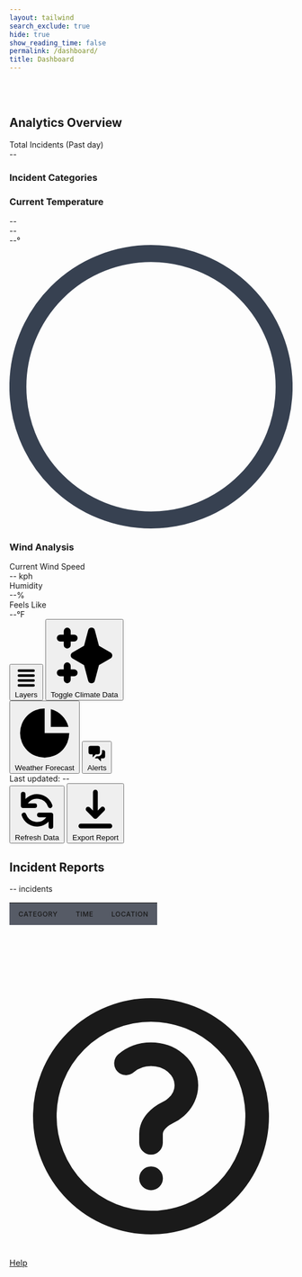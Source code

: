 ```yaml
---
layout: tailwind
search_exclude: true
hide: true
show_reading_time: false
permalink: /dashboard/
title: Dashboard
---
```


<link rel="stylesheet" href="https://cdnjs.cloudflare.com/ajax/libs/leaflet/1.9.3/leaflet.css" />
<script src="https://cdnjs.cloudflare.com/ajax/libs/leaflet/1.9.3/leaflet.js"></script>

<style>
    #map {
      width: 100%;
      height: 100%;
      background-color: #1f2937;
      border-radius: 0.5rem;
    }
    .leaflet-container {
      background-color: #1f2937;
    }
    .map-marker {
      display: flex;
      align-items: center;
      justify-content: center;
      width: 2rem;
      height: 2rem;
      background: linear-gradient(to right, #f97316, #dc2626);
      color: white;
      border-radius: 50%;
      font-weight: bold;
      border: 2px solid white;
      box-shadow: 0 2px 4px rgba(0,0,0,0.3);
    }
    .fire-popup {
      background-color: rgba(17, 24, 39, 0.95);
      color: white;
      border: 1px solid #374151;
      border-radius: 0.375rem;
      padding: 0.5rem;
    }
    .fire-popup .leaflet-popup-content-wrapper {
      background-color: transparent;
      color: white;
    }
    .fire-popup .leaflet-popup-tip {
      background-color: #374151;
    }
    .risk-high {
      color: #ef4444;
    }
    .risk-medium {
      color: #f97316;
    }
    .risk-low {
      color: #eab308;
    }
    
    /* Added styles for incident table */
    .incidents-table {
      width: 100%;
      border-collapse: separate;
      border-spacing: 0;
    }
    .incidents-table th,
    .incidents-table td {
      padding: 0.75rem 1rem;
      text-align: left;
    }
    .incidents-table th {
      background-color: rgba(17, 24, 39, 0.7);
      font-weight: 500;
      text-transform: uppercase;
      font-size: 0.75rem;
      letter-spacing: 0.05em;
    }
    .incidents-table tr {
      border-bottom: 1px solid rgba(55, 65, 81, 0.5);
    }
    .incidents-table tbody tr:hover {
      background-color: rgba(17, 24, 39, 0.5);
    }
    .pulse {
      animation: pulse 2s cubic-bezier(0.4, 0, 0.6, 1) infinite;
    }
    @keyframes pulse {
      0%, 100% {
        opacity: 1;
      }
      50% {
        opacity: 0.5;
      }
    }
</style>

<div class="min-h-screen bg-gray-950 text-gray-200">
    <br>
    <br>
  <!-- Dashboard content -->
  <div class="flex h-screen overflow-hidden pt-16 -mt-16">
    <!-- Left sidebar -->
    <div class="w-72 bg-gray-900/50 border-r border-gray-800 p-4 overflow-y-auto">
      <h2 class="text-lg font-medium mb-4">Analytics Overview</h2>
      <div class="mb-6">
        <div class="text-sm text-gray-400 mb-1">Total Incidents (Past day)</div>
        <div class="text-4xl font-bold" id="total-incidents">--</div>
        <div class="mt-4">
          <h3 class="text-sm text-gray-400 mb-2">Incident Categories</h3>
          <div id="category-stats" class="space-y-3">
            <!-- Category stats will be inserted here -->
            <div class="animate-pulse">
              <div class="flex justify-between mb-1">
                <span class="bg-gray-700 h-4 w-24 rounded"></span>
                <span class="bg-gray-700 h-4 w-8 rounded"></span>
              </div>
              <div class="h-2 bg-gray-800 rounded-full overflow-hidden">
                <div class="h-full bg-gray-700 rounded-full w-3/4"></div>
              </div>
            </div>
            <div class="animate-pulse">
              <div class="flex justify-between mb-1">
                <span class="bg-gray-700 h-4 w-32 rounded"></span>
                <span class="bg-gray-700 h-4 w-8 rounded"></span>
              </div>
              <div class="h-2 bg-gray-800 rounded-full overflow-hidden">
                <div class="h-full bg-gray-700 rounded-full w-1/2"></div>
              </div>
            </div>
          </div>
        </div>
      </div>
      <!-- Temperature widget -->
      <!-- <div class="mb-6">
        <h3 class="text-sm text-gray-400 mb-3">Temperature Trend</h3>
        <div class="bg-gray-900/70 rounded-lg p-3 h-40">
          <div class="h-full w-full rounded flex items-end space-x-1">
            <div class="h-1/4 w-8 bg-orange-600 rounded-t"></div>
            <div class="h-2/5 w-8 bg-orange-600 rounded-t"></div>
            <div class="h-3/5 w-8 bg-red-500 rounded-t"></div>
            <div class="h-4/5 w-8 bg-red-500 rounded-t"></div>
            <div class="h-4/5 w-8 bg-red-500 rounded-t"></div>
            <div class="h-3/5 w-8 bg-red-500 rounded-t"></div>
            <div class="h-2/5 w-8 bg-orange-600 rounded-t"></div>
          </div>
          <div class="flex justify-between text-xs text-gray-500 mt-2">
            <div>Mon</div>
            <div>Wed</div>
            <div>Fri</div>
            <div>Sun</div>
          </div>
        </div>
      </div>
      <div class="mb-6">
        <h3 class="text-sm text-gray-400 mb-3">Wind Analysis</h3>
        <div class="bg-gray-900/70 rounded-lg p-3">
          <div class="flex items-center justify-between mb-2">
            <div class="text-sm">Current Wind Speed</div>
            <div id="current-wind-speed" class="font-medium">-- kph</div>
          </div>
          <div class="flex items-center justify-between mb-2">
            <div class="text-sm">Humidity</div>
            <div id="current-humidity" class="font-medium">--%</div>
          </div>
          <div class="flex items-center justify-between">
            <div class="text-sm">Feels Like</div>
            <div id="current-feels-like" class="font-medium">--°F</div>
          </div>
        </div>
      </div> -->
      <div class="mb-6">
        <h3 class="text-sm text-gray-400 mb-3">Current Temperature</h3>
        <div class="flex justify-between text-xs text-gray-400 mb-1">
          <div id="weather-location">--</div>
          <div id="weather-conditions">--</div>
        </div>
        <div class="bg-gray-900/70 rounded-lg p-3 h-40">
          <!-- Temperature gauge -->
          <div class="h-full w-full flex items-center justify-center">
            <div class="w-32 h-32 relative">
              <div class="absolute inset-0 flex items-center justify-center">
                <div id="current-temperature" class="text-3xl font-bold">--°</div>
              </div>
              <svg class="absolute inset-0" viewBox="0 0 100 100">
                <path 
                  d="M 50,50 m 0,47 a 47,47 0 1 1 0,-94 a 47,47 0 1 1 0,94" 
                  fill="none" 
                  stroke="#374151" 
                  stroke-width="6"
                />
                <path 
                  id="gauge-path"
                  d="M 50,50 m 0,47 a 47,47 0 1 1 0,-94 a 47,47 0 1 1 0,94" 
                  fill="none" 
                  stroke-linecap="round"
                  class="stroke-blue-500"
                  stroke-width="6"
                  stroke-dasharray="295.31" 
                  stroke-dashoffset="220"
                />
              </svg>
            </div>
          </div>
        </div>
      </div>
      <!-- Wind widget - Replace the existing widget with this -->
      <div class="mb-6">
        <h3 class="text-sm text-gray-400 mb-3">Wind Analysis</h3>
        <div class="bg-gray-900/70 rounded-lg p-3">
          <div class="flex items-center justify-between mb-2">
            <div class="text-sm">Current Wind Speed</div>
            <div id="current-wind-speed" class="font-medium">-- kph</div>
          </div>
          <div class="flex items-center justify-between mb-2">
            <div class="text-sm">Humidity</div>
            <div id="current-humidity" class="font-medium">--%</div>
          </div>
          <div class="flex items-center justify-between">
            <div class="text-sm">Feels Like</div>
            <div id="current-feels-like" class="font-medium">--°F</div>
          </div>
        </div>
      </div>
    </div>
    <!-- Main content area with map -->
    <div class="flex-1 overflow-hidden flex flex-col">
      <div class="flex-1 p-4 overflow-hidden">
        <!-- Map container -->
        <div class="bg-gray-900/50 rounded-lg overflow-hidden h-full relative border border-gray-800">
          <!-- Map placeholder -->
          <div class="w-full h-full bg-gray-800/50"></div>
          <!-- Map controls -->
          <div class="absolute top-4 right-4 flex space-x-2">
            <button class="bg-gray-200 bg-opacity-20 backdrop-blur-sm rounded-md px-3 py-1 text-sm text-gray-200 flex items-center hover:bg-opacity-30">
              <svg xmlns="http://www.w3.org/2000/svg" class="h-4 w-4 mr-1" viewBox="0 0 20 20" fill="currentColor">
                <path fill-rule="evenodd" d="M3 4a1 1 0 011-1h12a1 1 0 110 2H4a1 1 0 01-1-1zm0 4a1 1 0 011-1h12a1 1 0 110 2H4a1 1 0 01-1-1zm0 4a1 1 0 011-1h12a1 1 0 110 2H4a1 1 0 01-1-1zm0 4a1 1 0 011-1h12a1 1 0 110 2H4a1 1 0 01-1-1z" clip-rule="evenodd"/>
              </svg>
              Layers
            </button>
            <button id="toggle-climate-data" class="bg-gray-200 bg-opacity-20 backdrop-blur-sm rounded-md px-3 py-1 text-sm text-gray-200 flex items-center hover:bg-opacity-30">
              <svg xmlns="http://www.w3.org/2000/svg" class="h-4 w-4 mr-1" viewBox="0 0 20 20" fill="currentColor">
                <path fill-rule="evenodd" d="M5 2a1 1 0 011 1v1h1a1 1 0 010 2H6v1a1 1 0 01-2 0V6H3a1 1 0 010-2h1V3a1 1 0 011-1zm0 10a1 1 0 011 1v1h1a1 1 0 110 2H6v1a1 1 0 11-2 0v-1H3a1 1 0 110-2h1v-1a1 1 0 011-1zM12 2a1 1 0 01.967.744L14.146 7.2 17.5 9.134a1 1 0 010 1.732l-3.354 1.935-1.18 4.455a1 1 0 01-1.933 0L9.854 12.8 6.5 10.866a1 1 0 010-1.732l3.354-1.935 1.18-4.455A1 1 0 0112 2z" clip-rule="evenodd" />
              </svg>
              Toggle Climate Data
            </button>
          </div>
        </div>
      </div>
      <!-- Bottom toolbar -->
      <div class="bg-black border-t border-gray-800 py-3 px-6 flex justify-between items-center">
        <div class="flex space-x-6">
          <button class="flex items-center text-gray-400 hover:text-white">
            <svg xmlns="http://www.w3.org/2000/svg" class="h-5 w-5 mr-2" viewBox="0 0 20 20" fill="currentColor">
              <path d="M2 10a8 8 0 018-8v8h8a8 8 0 11-16 0z" />
              <path d="M12 2.252A8.014 8.014 0 0117.748 8H12V2.252z" />
            </svg>
            Weather Forecast
          </button>
          <button class="flex items-center text-gray-400 hover:text-white">
            <svg xmlns="http://www.w3.org/2000/svg" class="h-5 w-5 mr-2" viewBox="0 0 20 20" fill="currentColor">
              <path d="M2 5a2 2 0 012-2h7a2 2 0 012 2v4a2 2 0 01-2 2H9l-3 3v-3H4a2 2 0 01-2-2V5z" />
              <path d="M15 7v2a4 4 0 01-4 4H9.828l-1.766 1.767c.28.149.599.233.938.233h2l3 3v-3h2a2 2 0 002-2V9a2 2 0 00-2-2h-1z" />
            </svg>
            Alerts
          </button>
        </div>
        <div class="flex items-center space-x-4">
          <div class="text-sm text-gray-400">Last updated: <span id="last-updated">--</span></div>
          <button class="bg-gradient-to-r from-orange-600 to-red-600 hover:from-orange-500 hover:to-red-500 text-white px-3 py-1 rounded flex items-center text-sm" id="refresh-data">
            <svg xmlns="http://www.w3.org/2000/svg" class="h-4 w-4 mr-1" viewBox="0 0 20 20" fill="currentColor">
              <path fill-rule="evenodd" d="M4 2a1 1 0 011 1v2.101a7.002 7.002 0 0111.601 2.566 1 1 0 11-1.885.666A5.002 5.002 0 005.999 7H9a1 1 0 010 2H4a1 1 0 01-1-1V3a1 1 0 011-1zm.008 9.057a1 1 0 011.276.61A5.002 5.002 0 0014.001 13H11a1 1 0 110-2h5a1 1 0 011 1v5a1 1 0 11-2 0v-2.101a7.002 7.002 0 01-11.601-2.566 1 1 0 01.61-1.276z" clip-rule="evenodd" />
            </svg>
            Refresh Data
          </button>
          <button class="bg-gradient-to-r from-orange-600 to-red-600 hover:from-orange-500 hover:to-red-500 text-white px-3 py-1 rounded flex items-center text-sm">
            <svg xmlns="http://www.w3.org/2000/svg" class="h-4 w-4 mr-1" viewBox="0 0 20 20" fill="currentColor">
              <path fill-rule="evenodd" d="M3 17a1 1 0 011-1h12a1 1 0 110 2H4a1 1 0 01-1-1zm3.293-7.707a1 1 0 011.414 0L9 10.586V3a1 1 0 112 0v7.586l1.293-1.293a1 1 0 111.414 1.414l-3 3a1 1 0 01-1.414 0l-3-3a1 1 0 010-1.414z" clip-rule="evenodd" />
            </svg>
            Export Report
          </button>
        </div>
      </div>
    </div>
    <!-- Right sidebar - Replaced with Incidents Table -->
    <div class="w-72 bg-gray-900/50 border-l border-gray-800 p-4 overflow-y-auto">
      <div class="mb-4 flex justify-between items-center">
        <h2 class="text-lg font-medium">Incident Reports</h2>
        <div class="text-xs text-gray-400 flex items-center">
          <span id="incident-count" class="mr-1">--</span> incidents
        </div>
      </div>
      <!-- Incidents Table -->
      <div class="overflow-y-auto max-h-full">
        <table class="incidents-table text-sm">
          <thead>
            <tr>
              <th class="sticky top-0 z-10">Category</th>
              <th class="sticky top-0 z-10">Time</th>
              <th class="sticky top-0 z-10">Location</th>
            </tr>
          </thead>
          <tbody id="incidents-table-body">
            <!-- Loading placeholder -->
            <tr class="animate-pulse">
              <td><div class="h-4 bg-gray-700 rounded w-20"></div></td>
              <td><div class="h-4 bg-gray-700 rounded w-16"></div></td>
              <td><div class="h-4 bg-gray-700 rounded w-12"></div></td>
            </tr>
            <tr class="animate-pulse">
              <td><div class="h-4 bg-gray-700 rounded w-20"></div></td>
              <td><div class="h-4 bg-gray-700 rounded w-16"></div></td>
              <td><div class="h-4 bg-gray-700 rounded w-12"></div></td>
            </tr>
            <tr class="animate-pulse">
              <td><div class="h-4 bg-gray-700 rounded w-20"></div></td>
              <td><div class="h-4 bg-gray-700 rounded w-16"></div></td>
              <td><div class="h-4 bg-gray-700 rounded w-12"></div></td>
            </tr>
          </tbody>
        </table>
      </div>
    </div>
  </div>
</div>

<!-- Map initialization and data loading script -->
<script type="module">
  // Import dependencies
  import { pythonURI, fetchOptions } from '/pyre_frontend/assets/js/api/config.js';

  // Main Fire Dashboard Script with ML Integration
  document.addEventListener('DOMContentLoaded', function() {
    
    // ============ FIRE INCIDENT DATA FUNCTIONS ============
    
    // Fetch fire incident data from backend
    async function fetchFireData() {
      try {
        // Make the actual API request to the endpoint
        const response = await fetch(`${pythonURI}/fire-resource`);
        
        if (!response.ok) {
          throw new Error('Network response was not ok');
        }

        const data = await response.json();
        
        // Calculate total incidents
        let total_incidents = data.category_counts['Life-Threatening Emergency Response'] + 
                            data.category_counts['HAZARD'] + 
                            data.category_counts['Non-Life-Threatening Response'] + 
                            data.category_counts['Urgent Response'];
        
        // Update the incident table
        updateIncidentTable(data.today_incidents);
        
        // Update counters and stats
        document.getElementById('total-incidents').textContent = total_incidents;
        document.getElementById('incident-count').textContent = total_incidents;
        document.getElementById('last-updated').textContent = data.last_update;
        
        // Update category stats
        updateCategoryStats(data.category_counts, total_incidents);
        
      } catch (error) {
        console.error('Error fetching fire data:', error);
        document.getElementById('incidents-table-body').innerHTML = `
          <tr><td colspan="3" class="text-center py-4">Error loading data</td></tr>
        `;
      }
    }

    // Update the incident table with the data
    function updateIncidentTable(incidents) {
      const tableBody = document.getElementById('incidents-table-body');
      tableBody.innerHTML = '';
      
      incidents.forEach(incident => {
        const row = document.createElement('tr');
        row.innerHTML = `
          <td>${incident.problem}</td>
          <td>${incident.date_response}</td>
          <td>${incident.address_city}, ${incident.address_zip}</td>
        `;
        tableBody.appendChild(row);
      });
    }

    // Update the category statistics
    function updateCategoryStats(categories, total) {
      const statsContainer = document.getElementById('category-stats');
      statsContainer.innerHTML = '';
      
      Object.entries(categories).forEach(([category, count]) => {
        const percentage = Math.round((count / total) * 100);
        
        const categoryEl = document.createElement('div');
        categoryEl.innerHTML = `
          <div class="flex justify-between mb-1">
            <span class="text-sm">${category}</span>
            <span class="text-sm">${count}</span>
          </div>
          <div class="h-2 bg-gray-800 rounded-full overflow-hidden">
            <div class="h-full bg-orange-500 rounded-full" style="width: ${percentage}%"></div>
          </div>
        `;
        statsContainer.appendChild(categoryEl);
      });
    }

    // ============ MAP AND FIRE VISUALIZATION FUNCTIONS ============
    
    // Find the map container and initialize it if it doesn't exist
    const mapContainer = document.querySelector('.bg-gray-900\\/50.rounded-lg.overflow-hidden.h-full.relative.border.border-gray-800');
    if (mapContainer && !document.getElementById('map')) {
      mapContainer.innerHTML = '<div id="map" style="width:100%;height:100%;"></div>';
    }
    
    // Initialize map centered on San Diego
    const map = L.map('map', {
      center: [32.7157, -117.1611], // San Diego coordinates
      zoom: 11,
      zoomControl: false // We'll add custom controls
    });
    
    // Add dark-themed map tiles
    L.tileLayer('https://{s}.basemaps.cartocdn.com/dark_all/{z}/{x}/{y}{r}.png', {
      attribution: '&copy; <a href="https://www.openstreetmap.org/copyright">OpenStreetMap</a> &copy; <a href="https://carto.com/attributions">CARTO</a>',
      subdomains: 'abcd',
      maxZoom: 19
    }).addTo(map);
    
    // Add zoom control to top-right
    L.control.zoom({
      position: 'topright'
    }).addTo(map);
    
    // Function to fetch fire data from FIRMS API
    async function fetchFIRMSData() {
      try {
        const response = await fetch('https://firms.modaps.eosdis.nasa.gov/api/country/csv/60d99d6a7687be4ce5cd594d754872df/VIIRS_SNPP_NRT/USA/2');
        
        if (!response.ok) {
          throw new Error(`HTTP error! Status: ${response.status}`);
        }
        
        const data = await response.text();
        return parseCSV(data);
      } catch (error) {
        console.error('Error fetching FIRMS fire data:', error);
        return [];
      }
    }

    // Function to parse CSV data into usable format
    function parseCSV(csvText) {
      const lines = csvText.trim().split('\n');
      const headers = lines[0].split(',');
      
      const fireData = [];
      let id = 1;
      
      for (let i = 1; i < lines.length; i++) {
        const values = lines[i].split(',');
        if (values.length !== headers.length) continue;
        
        const dataObj = {};
        for (let j = 0; j < headers.length; j++) {
          dataObj[headers[j]] = values[j];
        }
        
        // Generate a unique name based on location and date
        const locationName = `Fire-${dataObj.latitude.substring(0, 5)}-${dataObj.longitude.substring(0, 6)}`;
        
        fireData.push({
          id: id++,
          position: [parseFloat(dataObj.latitude), parseFloat(dataObj.longitude)],
          name: locationName,
          confidence: dataObj.confidence,
          intensity: dataObj.frp, // Using FRP (Fire Radiative Power) for intensity
          acq_date: dataObj.acq_date,
          acq_time: dataObj.acq_time,
          daynight: dataObj.daynight,
          latitude: parseFloat(dataObj.latitude),
          longitude: parseFloat(dataObj.longitude)
        });
      }
      
      return fireData;
    }

    // ============ WEATHER DATA FUNCTIONS ============
    
    // Function to get weather data for a specific location
    async function getWeatherForLocation(lat, lon) {
      try {
        const response = await fetch(`${pythonURI}/api/get_weather?lat=${lat}&lon=${lon}`);
        
        if (!response.ok) {
          throw new Error('Weather API response was not ok');
        }

        const data = await response.json();
        return data.weather;
      } catch (error) {
        console.error(`Error fetching weather for location [${lat}, ${lon}]:`, error);
        // Return default values if weather data fetch fails
        return {
          temperature: 25,
          wind_speed: 10,
          humidity: 45,
          conditions: "Unknown"
        };
      }
    }

    // Function to get user's local weather for dashboard display
    async function getUserLocationWeather() {
      // Check if we have stored coordinates
      const storedLat = localStorage.getItem('weather_lat');
      const storedLon = localStorage.getItem('weather_lon');
      
      // If we have stored coordinates, use them
      if (storedLat && storedLon) {
        return getWeatherForLocation(parseFloat(storedLat), parseFloat(storedLon))
          .then(weatherData => {
            updateWeatherDisplay({
              weather: weatherData,
              location: { name: localStorage.getItem('location_name') || "Current Location" }
            });
            return weatherData;
          });
      }
      
      // Try to get location from browser geolocation API
      if (navigator.geolocation) {
        try {
          const position = await new Promise((resolve, reject) => {
            navigator.geolocation.getCurrentPosition(resolve, reject, {
              enableHighAccuracy: true,
              timeout: 5000,
              maximumAge: 0
            });
          });
          
          const lat = position.coords.latitude;
          const lon = position.coords.longitude;
          
          // Store coordinates for future use
          localStorage.setItem('weather_lat', lat);
          localStorage.setItem('weather_lon', lon);
          
          return getWeatherForLocation(lat, lon)
            .then(weatherData => {
              updateWeatherDisplay({
                weather: weatherData,
                location: { name: "Current Location" }
              });
              return weatherData;
            });
        } catch (error) {
          console.warn("Could not get user location automatically:", error);
          // If geolocation fails, use default San Diego location
          return getDefaultLocationWeather();
        }
      } else {
        console.warn("Geolocation is not supported by this browser");
        return getDefaultLocationWeather();
      }
    }

    // Function to get weather for default location (San Diego)
    async function getDefaultLocationWeather() {
      const defaultLat = 32.7157; // San Diego default
      const defaultLon = -117.1611;
      
      // Store default coordinates
      localStorage.setItem('weather_lat', defaultLat);
      localStorage.setItem('weather_lon', defaultLon);
      localStorage.setItem('location_name', "San Diego");
      
      return getWeatherForLocation(defaultLat, defaultLon)
        .then(weatherData => {
          updateWeatherDisplay({
            weather: weatherData,
            location: { name: "San Diego" }
          });
          return weatherData;
        });
    }

    // Function to update all weather-related displays
    function updateWeatherDisplay(weatherData) {
      // Update temperature display
      updateTemperatureDisplay(weatherData);
      
      // Update wind analysis display
      updateWindDisplay(weatherData);
    }

    // Function to update the temperature display
    function updateTemperatureDisplay(weatherData) {
      // Update the temperature gauge
      const temperature = weatherData.weather.temperature;
      const tempElement = document.getElementById('current-temperature');
      if (tempElement) {
        tempElement.textContent = `${Math.round(temperature)}°`;
      }
      
      // Update conditions
      const conditionsEl = document.getElementById('weather-conditions');
      if (conditionsEl) {
        conditionsEl.textContent = weatherData.weather.conditions;
      }
      
      // Update location
      const locationEl = document.getElementById('weather-location');
      if (locationEl) {
        locationEl.textContent = weatherData.location.name;
      }
    }

    // Function to update the wind analysis display
    function updateWindDisplay(weatherData) {
      // Update wind speed
      const windSpeedEl = document.getElementById('current-wind-speed');
      if (windSpeedEl) {
        windSpeedEl.textContent = `${Math.round(weatherData.weather.wind_speed)} kph`;
      }
      
      // Update humidity
      const humidityEl = document.getElementById('current-humidity');
      if (humidityEl) {
        humidityEl.textContent = `${weatherData.weather.humidity}%`;
      }
      
      // Update feels like
      const feelsLikeEl = document.getElementById('current-feels-like');
      if (feelsLikeEl) {
        feelsLikeEl.textContent = `${Math.round(weatherData.weather.feels_like)}°F`;
      }
    }

    // ============ ML PREDICTION FUNCTIONS ============
    
    // Get the day of week from a date string
    function getDayOfWeek(dateStr) {
      const date = new Date(dateStr);
      const days = ['sun', 'mon', 'tue', 'wed', 'thu', 'fri', 'sat'];
      return days[date.getDay()];
    }
    
    // Get the month abbreviation from a date string
    function getMonthAbbr(dateStr) {
      const date = new Date(dateStr);
      const months = ['jan', 'feb', 'mar', 'apr', 'may', 'jun', 'jul', 'aug', 'sep', 'oct', 'nov', 'dec'];
      return months[date.getMonth()];
    }

    // Predict fire size using ML model
    async function predictFireSize(fireData, weatherData) {
      try {
        // Format date for ML model
        const day = getDayOfWeek(fireData.acq_date);
        const month = getMonthAbbr(fireData.acq_date);
        
        // Build the prediction request body
        const predictionData = {
          X: fireData.latitude,
          Y: fireData.longitude,
          month: month,
          day: day,
          temp: weatherData.temperature,
          RH: weatherData.humidity || 45, // Default humidity if not available
          wind: weatherData.wind_speed,
          rain: 0.0 // Assuming no rain data available, default to 0
        };
        
        console.log("Sending prediction request:", predictionData);
        
        // Make request to ML model endpoint
        const response = await fetch(`${pythonURI}/api/forest-fire/predict`, {
          method: 'POST',
          headers: {
            'Content-Type': 'application/json'
          },
          body: JSON.stringify(predictionData)
        });
        
        if (!response.ok) {
          throw new Error('ML prediction API response was not ok');
        }
        
        const predictionResult = await response.json();
        console.log("Received prediction:", predictionResult);
        return predictionResult.predicted_area || 0.5; // Assuming the API returns { predicted_size: X }
      } catch (error) {
        console.error('Error predicting fire size:', error);
        // Return a default prediction based on fire intensity if ML fails
        return (parseFloat(fireData.intensity) * 2) || 0.5;
      }
    }

    // ============ VISUALIZATION FUNCTIONS ============
    
    // Create a fire icon with size based on predicted size
    function createFireIcon(intensity, predictedSize) {
      // Determine icon size based on predicted hectares
      let iconSize = 30; // Default size
      
      if (predictedSize > 50) {
        iconSize = 50; // Very large fire
      } else if (predictedSize > 20) {
        iconSize = 45; // Large fire
      } else if (predictedSize > 10) {
        iconSize = 40; // Medium-large fire
      } else if (predictedSize > 5) {
        iconSize = 35; // Medium fire
      }
      
      // Determine color based on intensity
      const intensityValue = parseFloat(intensity);
      let bgColor = 'bg-yellow-500'; // Low intensity
      
      if (intensityValue > 1.0) {
        bgColor = 'bg-red-600'; // High intensity
      } else if (intensityValue > 0.5) {
        bgColor = 'bg-orange-500'; // Medium intensity
      }
      
      // Create the icon
      const icon = L.divIcon({
        className: `map-marker ${bgColor}`,
        html: `<span>🔥</span>`,
        iconSize: [iconSize, iconSize],
        iconAnchor: [iconSize/2, iconSize/2]
      });
      
      return icon;
    }

    // Add fire markers to map with prediction info
    async function addFireMarkersToMapWithPrediction() {
      // Clear existing markers
      map.eachLayer(layer => {
        if (layer instanceof L.Marker || layer instanceof L.Circle) {
          map.removeLayer(layer);
        }
      });
      
      // Fetch fire data
      const fireData = await fetchFIRMSData();
      console.log("Fetched FIRMS fire data:", fireData);
      
      // Process each fire with prediction
      for (const fire of fireData) {
        // Get weather for this specific fire location
        const weatherData = await getWeatherForLocation(fire.latitude, fire.longitude);
        console.log(`Weather for fire ${fire.name}:`, weatherData);
        
        // Predict fire size
        const predictedSize = await predictFireSize(fire, weatherData);
        console.log(`Predicted size for fire ${fire.name}: ${predictedSize} hectares`);
        
        // Store prediction with fire data
        fire.predictedSize = predictedSize;
        
        // Create marker with size based on prediction
        const marker = L.marker(fire.position, {
          icon: createFireIcon(fire.intensity, predictedSize)
        }).addTo(map);
        
        // Determine risk class based on predicted size
        let riskLevel = 'low';
        if (predictedSize > 20) {
          riskLevel = 'high';
        } else if (predictedSize > 5) {
          riskLevel = 'medium';
        }
        
        // Format intensity for display
        const intensityValue = parseFloat(fire.intensity);
        const intensityPercent = Math.min(Math.round(intensityValue * 100), 100) + '%';
        
        // Custom popup content with prediction info
        const popupContent = `
          <div class="fire-details">
            <h3 class="font-bold text-lg">${fire.name}</h3>
            <div class="mt-2">
              <p>Confidence: ${fire.confidence}</p>
              <p>Intensity: ${fire.intensity}</p>
              <p>Date: ${fire.acq_date} Time: ${fire.acq_time}</p>
              <p>Day/Night: ${fire.daynight}</p>
              <p class="font-bold mt-1">Predicted Size: ${predictedSize.toFixed(2)} hectares</p>
              <p>Risk Level: <span class="text-${riskLevel === 'high' ? 'red' : riskLevel === 'medium' ? 'orange' : 'yellow'}-500">${riskLevel.toUpperCase()}</span></p>
              <div class="mt-2 h-2 bg-gray-800 rounded-full overflow-hidden">
                <div class="h-full bg-orange-500 rounded-full" style="width: ${intensityPercent}"></div>
              </div>
            </div>
          </div>
        `;
        
        marker.bindPopup(popupContent);
        
        // Add circle overlay to visualize predicted fire size
        const radiusInMeters = Math.sqrt(predictedSize * 10000 / Math.PI); // Convert hectares to radius in meters
        L.circle(fire.position, {
          radius: radiusInMeters,
          fillColor: riskLevel === 'high' ? '#ef4444' : 
                  riskLevel === 'medium' ? '#f97316' : 
                  '#eab308',
          fillOpacity: 0.2,
          color: riskLevel === 'high' ? '#dc2626' : 
              riskLevel === 'medium' ? '#ea580c' : 
              '#ca8a04',
          weight: 1
        }).addTo(map);
      }
      
      return fireData;
    }

    // ============ INITIALIZATION AND EVENT HANDLERS ============
    
    // Function to initialize all dashboard components
    async function initializeDashboard() {
      // Get user's weather data for dashboard display
      await getUserLocationWeather();
      
      // Fetch fire incident data for table
      await fetchFireData();
      
      // Add fire markers to map with ML predictions
      await addFireMarkersToMapWithPrediction();
      
      // Add event listeners for control buttons
      setupControlButtons();
    }
    
    // Set up control button event listeners
    function setupControlButtons() {
      // Layer button handler
      const layersButton = document.querySelector('button:nth-child(1)');
      if (layersButton) {
        layersButton.addEventListener('click', function() {
          // In a real app, this would toggle different map layers
          alert('Layer controls would appear here');
        });
      }
      
      // Markers button handler
      const markersButton = document.querySelector('button:nth-child(2)');
      if (markersButton) {
        markersButton.addEventListener('click', function() {
          // In a real app, this would toggle marker visibility
          alert('Marker controls would appear here');
        });
      }
      
      // Refresh button handler
      const refreshButton = document.getElementById('refresh-data');
      if (refreshButton) {
        refreshButton.addEventListener('click', async function() {
          console.log("Refresh clicked, fetching new data...");
          // Update all data components
          await getUserLocationWeather();
          await fetchFireData();
          await addFireMarkersToMapWithPrediction();
        });
      }
    }
    
    // Initialize the dashboard when document is ready
    initializeDashboard();
  });
</script>

<a href="/pyre_frontend/help/" class="fixed bottom-4 right-4 bg-green-600 text-white rounded-full p-3 shadow-lg hover:bg-green-700 transition duration-200 flex items-center justify-center" title="Help Center" style="font-size:1.05em;">
    <svg xmlns="http://www.w3.org/2000/svg" class="h-6 w-6" fill="none" viewBox="0 0 24 24" stroke="currentColor">
    <path stroke-linecap="round" stroke-linejoin="round" stroke-width="2" d="M9.879 7.519c1.171-1.025 3.071-1.025 4.242 0 1.172 1.025 1.172 2.687 0 3.712-.203.179-.43.326-.67.442-.745.361-1.45.999-1.45 1.827v.75M21 12a9 9 0 11-18 0 9 9 0 0118 0zm-9 5.25h.008v.008H12v-.008z"/>
    </svg>
    <span class="ml-1 font-medium">Help</span>
  </a>